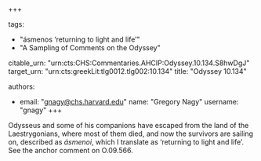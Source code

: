 +++

tags:
- "ásmenos ‘returning to light and life’"
- "A Sampling of Comments on the Odyssey"

citable_urn: "urn:cts:CHS:Commentaries.AHCIP:Odyssey.10.134.S8hwDgJ"
target_urn: "urn:cts:greekLit:tlg0012.tlg002:10.134"
title: "Odyssey 10.134"

authors:
- email: "gnagy@chs.harvard.edu"
  name: "Gregory Nagy"
  username: "gnagy"
+++

<p>Odysseus and some of his companions have escaped from the land of the Laestrygonians, where most of them died, and now the survivors are sailing on, described as <em>ásmenoi</em>, which I translate as ‘returning to light and life’. See the anchor comment on O.09.566. </p>